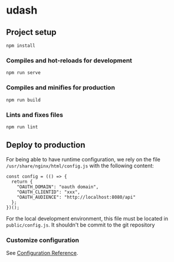 # udash

## Project setup
```
npm install
```

### Compiles and hot-reloads for development
```
npm run serve
```

### Compiles and minifies for production
```
npm run build
```

### Lints and fixes files
```
npm run lint
```

## Deploy to production

For being able to have runtime configuration, we rely on the file `/usr/share/nginx/html/config.js` with the following content:

```
const config = (() => {
  return {
    "OAUTH_DOMAIN": "oauth domain",
    "OAUTH_CLIENTID": "xxx",
    "OAUTH_AUDIENCE": "http://localhost:8080/api"
  };
})();
```

For the local development environment, this file must be located in `public/config.js`.
It shouldn't be commit to the git repository

### Customize configuration
See [Configuration Reference](https://cli.vuejs.org/config/).
